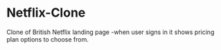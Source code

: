# Netflix-Clone
Clone of British Netflix landing page -when user signs in it shows pricing plan options to choose from.
